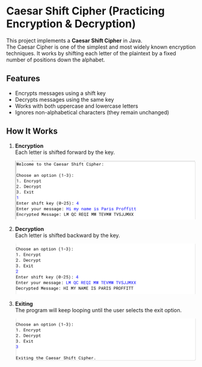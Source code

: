 # Caesar Shift Cipher (Practicing Encryption & Decryption)
This project implements a **Caesar Shift Cipher** in Java.  
The Caesar Cipher is one of the simplest and most widely known encryption techniques. It works by shifting each letter of the plaintext by a fixed number of positions down the alphabet.

## Features
- Encrypts messages using a shift key  
- Decrypts messages using the same key  
- Works with both uppercase and lowercase letters  
- Ignores non-alphabetical characters (they remain unchanged)  

## How It Works
1. **Encryption**  
   Each letter is shifted forward by the key.   

   ![Encryption Example](EncryptionSS.png)

2. **Decryption**  
   Each letter is shifted backward by the key.    

   ![Decryption Example](DecryptionSS.png)

3. **Exiting**  
   The program will keep looping until the user selects the exit option.  

   ![Exit Example](ExitingSS.png)
